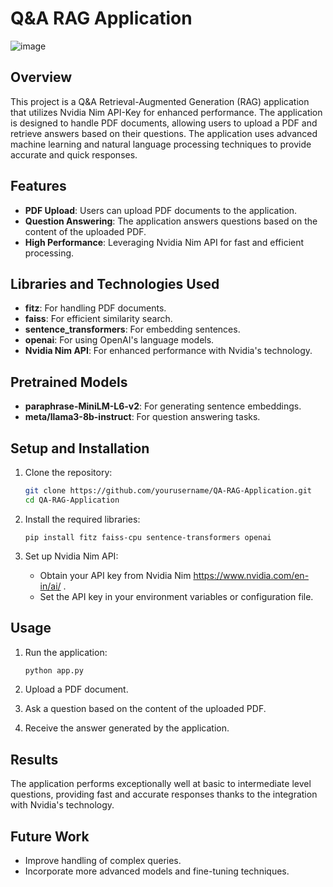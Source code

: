 # Q&A RAG Application

![image](https://github.com/user-attachments/assets/b2a35f30-9601-4499-aab0-acd75750d4e7)

## Overview
This project is a Q&A Retrieval-Augmented Generation (RAG) application that utilizes Nvidia Nim API-Key for enhanced performance. The application is designed to handle PDF documents, allowing users to upload a PDF and retrieve answers based on their questions. The application uses advanced machine learning and natural language processing techniques to provide accurate and quick responses.
     
## Features
- **PDF Upload**: Users can upload PDF documents to the application.     
- **Question Answering**: The application answers questions based on the content of the uploaded PDF.
- **High Performance**: Leveraging Nvidia Nim API for fast and efficient processing.

## Libraries and Technologies Used
- **fitz**: For handling PDF documents.
- **faiss**: For efficient similarity search.
- **sentence_transformers**: For embedding sentences.
- **openai**: For using OpenAI's language models.
- **Nvidia Nim API**: For enhanced performance with Nvidia's technology.

## Pretrained Models
- **paraphrase-MiniLM-L6-v2**: For generating sentence embeddings.
- **meta/llama3-8b-instruct**: For question answering tasks.

## Setup and Installation
1. Clone the repository:
    ```bash
    git clone https://github.com/yourusername/QA-RAG-Application.git
    cd QA-RAG-Application
    ```

2. Install the required libraries:
    ```
    pip install fitz faiss-cpu sentence-transformers openai
    ```

3. Set up Nvidia Nim API:
    - Obtain your API key from Nvidia Nim https://www.nvidia.com/en-in/ai/ .
    - Set the API key in your environment variables or configuration file.

## Usage
1. Run the application:
    ```bash
    python app.py
    ```

2. Upload a PDF document.

3. Ask a question based on the content of the uploaded PDF.

4. Receive the answer generated by the application.

## Results
The application performs exceptionally well at basic to intermediate level questions, providing fast and accurate responses thanks to the integration with Nvidia's technology.

## Future Work
- Improve handling of complex queries.
- Incorporate more advanced models and fine-tuning techniques.


